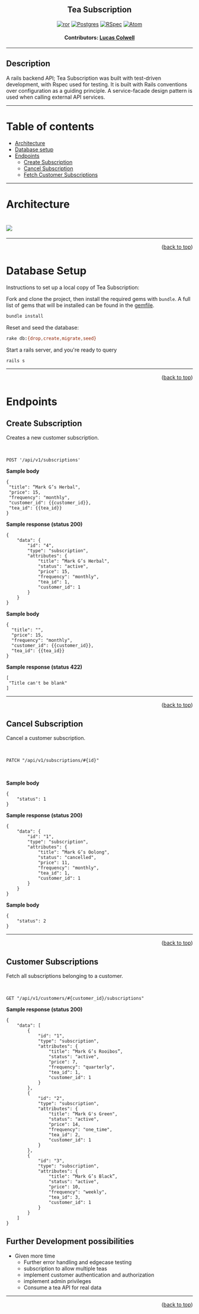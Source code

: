 <div align="center">

## Tea Subscription

 [![ror][ror]][ror-url] [![Postgres][Postgres]][Postgres-url] [![RSpec][RSpec]][RSpec-url] [![Atom][Atom]][Atom-url]

#### Contributors: [Lucas Colwell](https://github.com/lcole37)

</div>

---

## Description

A rails backend API; Tea Subscription was built with test-driven development, with Rspec used for testing. It is built with Rails conventions over configuration as a guiding principle. A service-facade design pattern is used when calling external API services.

---

# <a name="contents"></a> Table of contents

- [Architecture](#architecture)
- [Database setup](#database-setup)
- [Endpoints](#endpoints)
  - [Create Subscription](#create-sub)
  - [Cancel Subscription](#cancel-sub)
  - [Fetch Customer Subscriptions](#customer-subs)

---

# <a name="architecture"></a>Architecture

# <img src="app/assets/images/schema-diagram.png">

---
<p align="right">(<a href="#contents">back to top</a>)</p>

# <a name="database-setup"></a>Database Setup

Instructions to set up a local copy of Tea Subscription:

Fork and clone the project, then install the required gems with `bundle`. A full list of gems that will be installed can be found in the [gemfile][gemfile-url].

```sh
bundle install
```

Reset and seed the database:

```sh
rake db:{drop,create,migrate,seed}
```

Start a rails server, and you're ready to query

```sh
rails s
```

---
<p align="right">(<a href="#contents">back to top</a>)</p>

# <a name="endpoints"></a>Endpoints

## <a name="create-sub"></a>Create Subscription

Creates a new customer subscription.

<br>

```
POST '/api/v1/subscriptions'
```

**Sample body**

 ```
 {
  "title": “Mark G’s Herbal",
  "price": 15,
  "frequency": "monthly",
  "customer_id": {{customer_id}},
  "tea_id": {{tea_id}}
 }
 ```

**Sample response (status 200)**

 ```
 {
     "data": {
         "id": "4",
         "type": "subscription",
         "attributes": {
             "title": “Mark G’s Herbal",
             "status": "active",
             "price": 15,
             "frequency": "monthly",
             "tea_id": 1,
             "customer_id": 1
         }
     }
 }
 ```

**Sample body**

 ```
 {
   "title": "",
   "price": 15,
   "frequency": "monthly",
   "customer_id": {{customer_id}},
   "tea_id": {{tea_id}}
 }
 ```

**Sample response (status 422)**

 ```
[
  "Title can't be blank"
]
 ```

---
<p align="right">(<a href="#contents">back to top</a>)</p>

## <a name="cancel-sub"></a>Cancel Subscription

Cancel a customer subscription.

<br>

```
PATCH "/api/v1/subscriptions/#{id}"
```

<br>

**Sample body**

 ```
 {
     "status": 1
 }
 ```

**Sample response (status 200)**

 ```
 {
     "data": {
         "id": "1",
         "type": "subscription",
         "attributes": {
             "title": “Mark G’s Oolong",
             "status": "cancelled",
             "price": 11,
             "frequency": "monthly",
             "tea_id": 1,
             "customer_id": 1
         }
     }
 }
 ```

**Sample body**

 ```
 {
     "status": 2
 }
 ```



---
<p align="right">(<a href="#contents">back to top</a>)</p>

## <a name="customer-subs"></a>Customer Subscriptions

Fetch all subscriptions belonging to a customer.

<br>

```
GET "/api/v1/customers/#{customer_id}/subscriptions"
```

**Sample response (status 200)**

 ```
 {
     "data": [
         {
             "id": "1",
             "type": "subscription",
             "attributes": {
                 "title": “Mark G’s Rooibos”,
                 "status": "active",
                 "price": 7,
                 "frequency": "quarterly",
                 "tea_id": 1,
                 "customer_id": 1
             }
         },
         {
             "id": "2",
             "type": "subscription",
             "attributes": {
                 "title": “Mark G's Green",
                 "status": "active",
                 "price": 14,
                 "frequency": "one_time",
                 "tea_id": 2,
                 "customer_id": 1
             }
         },
         {
             "id": "3",
             "type": "subscription",
             "attributes": {
                 "title": “Mark G’s Black”,
                 "status": "active",
                 "price": 10,
                 "frequency": "weekly",
                 "tea_id": 3,
                 "customer_id": 1
             }
         }
     ]
 }
 ```

 ## Further Development possibilities
 - Given more time
   - Further error handling and edgecase testing
   - subscription to allow multiple teas
   - implement customer authentication and authorization
   - implement admin privileges
   - Consume a tea API for real data

---
<p align="right">(<a href="#contents">back to top</a>)</p>

<!-- MARKDOWN LINKS & IMAGES -->
<!-- https://www.markdownguide.org/basic-syntax/#reference-style-links -->

[contributors-shield]: https://img.shields.io/github/contributors/lcole37/tea_subscription.svg?style=for-the-badge
[contributors-url]: https://github.com/lcole37/tea_subscription/graphs/contributors
[forks-shield]: https://img.shields.io/github/forks/lcole37/tea_subscription.svg?style=for-the-badge
[forks-url]: https://github.com/lcole37/tea_subscription/network/members
[gemfile-url]: https://github.com/lcole37/tea_subscription/blob/main/Gemfile
[stars-shield]: https://img.shields.io/github/stars/lcole37/tea_subscription.svg?style=for-the-badge
[stars-url]: https://github.com/lcole37/tea_subscription/stargazers
[issues-shield]: https://img.shields.io/github/issues/AMSterling/tea_subscription.svg?style=for-the-badge
[issues-url]: https://github.com/lcole37/tea_subscription/issues
[license-shield]: https://img.shields.io/github/license/AMSterling/tea_subscription.svg?style=for-the-badge
[license-url]: https://github.com/lcole37/tea_subscription/blob/master/LICENSE.txt
[linkedin-shield]: https://img.shields.io/badge/-LinkedIn-black.svg?style=for-the-badge&logo=linkedin&colorB=555
[linkedin-url]: https://linkedin.com/in/lucas-colwell-b3a753179/

[Atom]: https://img.shields.io/badge/Atom-66595C?style=for-the-badge&logo=Atom&logoColor=white
[Atom-url]: https://github.com/atom/atom/releases/tag/v1.60.0

[Bootstrap]: https://img.shields.io/badge/bootstrap-%23563D7C.svg?style=for-the-badge&logo=bootstrap&logoColor=white
[Bootstrap-url]: https://getbootstrap.com/

[Capybara]: https://custom-icon-badges.demolab.com/badge/Capybara-F7F4EF?style=for-the-badge&logo=capybara
[Capybara-url]: https://www.patreon.com/capybara

[CircleCI]: https://img.shields.io/badge/circle%20ci-%23161616.svg?style=for-the-badge&logo=circleci&logoColor=white
[CircleCI-url]: https://circleci.com/developer

[CSS]: https://img.shields.io/badge/CSS-239120?&style=for-the-badge&logo=css3&logoColor=white
[CSS-url]: https://en.wikipedia.org/wiki/CSS

[Fly]: https://custom-icon-badges.demolab.com/badge/Fly-DCDCDC?style=for-the-badge&logo=fly-io
[Fly-url]: https://fly.io/

[Git Badge]: https://img.shields.io/badge/GIT-E44C30?style=for-the-badge&logo=git&logoColor=white
[Git-url]: https://git-scm.com/

[GitHub Badge]: https://img.shields.io/badge/GitHub-100000?style=for-the-badge&logo=github&logoColor=white
[GitHub-url]: https://github.com/lcole37/

[GitHub Actions]: https://img.shields.io/badge/github%20actions-%232671E5.svg?style=for-the-badge&logo=githubactions&logoColor=white
[GitHub Actions-url]: https://github.com/features/actions

[GraphQL]: https://img.shields.io/badge/-GraphQL-E10098?style=for-the-badge&logo=graphql&logoColor=white
[GraphQL-url]: https://graphql.org/

[Heroku]: https://img.shields.io/badge/Heroku-430098?style=for-the-badge&logo=heroku&logoColor=white
[Heroku-url]: https://www.heroku.com/

[Homebrew]: https://custom-icon-badges.demolab.com/badge/Homebrew-2e2a24?style=for-the-badge&logo=homebrew_logo
[Homebrew-url]: https://brew.sh/

[HTML5]: https://img.shields.io/badge/html5-%23E34F26.svg?style=for-the-badge&logo=html5&logoColor=white
[HTML5-url]: https://en.wikipedia.org/wiki/HTML5

[JavaScript]: https://img.shields.io/badge/javascript-%23323330.svg?style=for-the-badge&logo=javascript&logoColor=%23F7DF1E
[JavaScript-url]: https://www.javascript.com/

[jQuery]: https://img.shields.io/badge/jquery-%230769AD.svg?style=for-the-badge&logo=jquery&logoColor=white
[jQuery-url]: https://github.com/rails/jquery-rails

[LinkedIn Badge]: https://img.shields.io/badge/LinkedIn-0077B5?style=for-the-badge&logo=linkedin&logoColor=white
[LinkedIn-url]: https://www.linkedin.com/in/<Username>/

[MacOS]: https://img.shields.io/badge/mac%20os-000000?style=for-the-badge&logo=macos&logoColor=F0F0F0
[MacOS-url]: https://www.apple.com/macos


[Postgres]: https://img.shields.io/badge/postgres-%23316192.svg?style=for-the-badge&logo=postgresql&logoColor=white
[Postgres-url]: https://www.postgresql.org/

[PostgreSQL]: https://img.shields.io/badge/PostgreSQL-316192?style=for-the-badge&logo=postgresql&logoColor=white
[PostgreSQL-url]: https://www.postgresql.org/

[Postman]: https://img.shields.io/badge/Postman-FF6C37?style=for-the-badge&logo=postman&logoColor=white
[Postman-url]: https://web.postman.co/

[Rails]: https://img.shields.io/badge/rails-%23CC0000.svg?style=for-the-badge&logo=ruby-on-rails&logoColor=white
[Rails-url]: https://rubyonrails.org/


[ror]: https://img.shields.io/badge/Ruby_on_Rails-CC0000?style=for-the-badge&logo=ruby-on-rails&logoColor=white
[ror-url]: https://rubyonrails.org/

[RSpec]: https://custom-icon-badges.demolab.com/badge/RSpec-fffcf7?style=for-the-badge&logo=rspec
[RSpec-url]: https://rspec.info/


[bcrypt-docs]: https://github.com/bcrypt-ruby/bcrypt-ruby
[capybara-docs]: https://github.com/teamcapybara/capybara
[factory_bot_rails-docs]: https://github.com/thoughtbot/factory_bot_rails
[faker-docs]: https://github.com/faker-ruby/faker
[faraday-docs]: https://lostisland.github.io/faraday/
[figaro-docs]: https://github.com/laserlemon/figaro
[jsonapi-serializer-docs]: https://github.com/jsonapi-serializer/jsonapi-serializer
[launchy-docs]: https://www.rubydoc.info/gems/launchy/2.2.0
[omniauth-google-oauth2-docs]: https://github.com/zquestz/omniauth-google-oauth2
[orderly-docs]: https://github.com/jmondo/orderly
[pry-docs]: https://github.com/pry/pry
[rspec-rails-docs]: https://github.com/rspec/rspec-rails
[shoulda-matchers-docs]: https://github.com/thoughtbot/shoulda-matchers
[simplecov-docs]: https://github.com/simplecov-ruby/simplecov
[vcr-docs]: https://github.com/vcr/vcr
[webmock-docs]: https://github.com/bblimke/webmock
